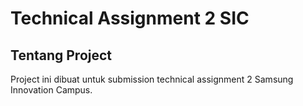 # Technical Assignment 2 SIC

## Tentang Project
Project ini dibuat untuk submission technical assignment 2 Samsung Innovation Campus.
